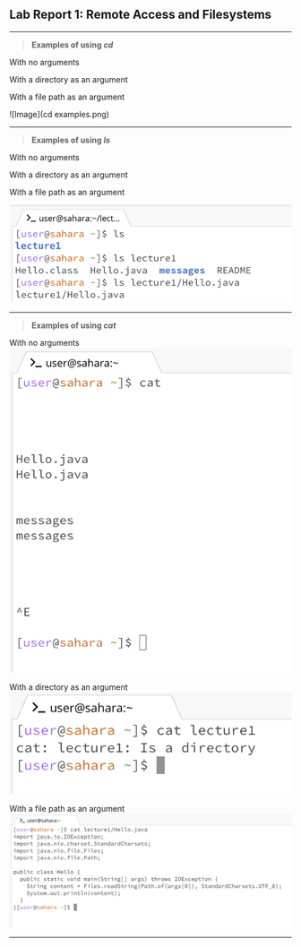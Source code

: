 ## Lab Report 1: Remote Access and Filesystems
---
> **Examples of using *cd***

With no arguments

With a directory as an argument

With a file path as an argument

![Image](cd examples.png)

---
> **Examples of using *ls***

With no arguments

With a directory as an argument

With a file path as an argument

![Image](ls_examples.png)

---
> **Examples of using *cat***

With no arguments
![Image](cat_noarg.png)

With a directory as an argument
![Image](cat_dir.png)

With a file path as an argument
![Image](cat_file.png)

---
